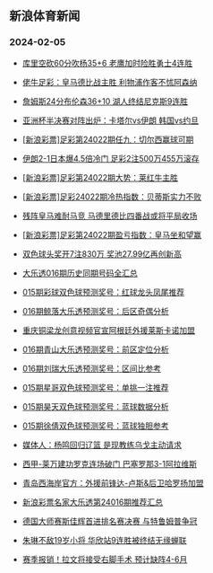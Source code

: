 ## 新浪体育新闻 
### 2024-02-05

+ [库里空砍60分吹杨35+6 老鹰加时险胜勇士4连胜](https://sports.sina.com.cn/basketball/nba/2024-02-04/doc-inafvwwp8712330.shtml)

+ [佬牛足彩：皇马德比战主胜 利物浦作客不怵阿森纳](https://sports.sina.com.cn/l/2024-02-04/doc-inafvsqq2054941.shtml)

+ [詹姆斯24分布伦森36+10 湖人终结尼克斯9连胜](https://sports.sina.com.cn/basketball/nba/2024-02-04/doc-inafvwwh4449445.shtml)

+ [亚洲杯半决赛对阵出炉：卡塔尔vs伊朗 韩国vs约旦](https://sports.sina.com.cn/china/asia/2024-02-04/doc-inafvnhn4663906.shtml)

+ [[新浪彩票]足彩第24022期任九：切尔西赢球可期](https://sports.sina.com.cn/l/2024-02-04/doc-inafuvkz9285571.shtml)

+ [伊朗2-1日本爆4.5倍冷门 足彩2注500万455万滚存](https://sports.sina.com.cn/l/2024-02-04/doc-inafvnhn4658715.shtml)

+ [[新浪彩票]足彩第24022期大势：莱红牛主胜](https://sports.sina.com.cn/l/2024-02-04/doc-inafuvky2508110.shtml)

+ [[新浪彩票]足彩24022期冷热指数：贝蒂斯实力不败](https://sports.sina.com.cn/l/2024-02-04/doc-inafuvky2509116.shtml)

+ [残阵皇马难耐马竞 马德里德比四番战或将平局收场](https://sports.sina.com.cn/l/2024-02-04/doc-inafvsqr8837677.shtml)

+ [[新浪彩票]足彩第24022期盈亏指数：皇马坐和望赢](https://sports.sina.com.cn/l/2024-02-04/doc-inafuvky2508877.shtml)

+ [双色球头奖开7注830万 奖池27.99亿再创新高](https://sports.sina.com.cn/l/2024-02-04/doc-inafwyiu3928187.shtml)

+ [大乐透016期历史同期号码全汇总](https://sports.sina.com.cn/l/2024-02-04/doc-inafwini8499628.shtml)

+ [015期彩球双色球预测奖号：红球龙头凤尾推荐](https://sports.sina.com.cn/l/2024-02-04/doc-inafwina4260599.shtml)

+ [016期鲸落大乐透预测奖号：后区奇偶分析](https://sports.sina.com.cn/l/2024-02-04/doc-inafwine8799219.shtml)

+ [重庆铜梁龙创意视频官宣阿根廷外援莱斯卡诺加盟](https://sports.sina.com.cn/china/b/2024-02-04/doc-inafwceh8893583.shtml)

+ [016期青山大乐透预测奖号：前区定位分析](https://sports.sina.com.cn/l/2024-02-04/doc-inafwini8514021.shtml)

+ [016期刘瑞大乐透预测奖号：区间比参考](https://sports.sina.com.cn/l/2024-02-04/doc-inafwinh1729398.shtml)

+ [015期星哥双色球预测奖号：单挑一注推荐](https://sports.sina.com.cn/l/2024-02-04/doc-inafwini8525771.shtml)

+ [015期昊天双色球预测奖号：蓝球数据分析](https://sports.sina.com.cn/l/2024-02-04/doc-inafwina4258871.shtml)

+ [015期徐倩双色球预测奖号：蓝球独胆参考](https://sports.sina.com.cn/l/2024-02-04/doc-inafwinh1749293.shtml)

+ [媒体人：杨鸣回归辽篮 是现教练乌戈主动请求](https://sports.sina.com.cn/basketball/cba/2024-02-04/doc-inafwtzy8593299.shtml)

+ [西甲-莱万建功罗克连场破门 巴塞罗那3-1阿拉维斯](https://sports.sina.com.cn/g/laliga/2024-02-04/doc-inafvnht8939173.shtml)

+ [青岛西海岸官方：外援前锋达-卢斯&后卫哈罗扬加盟](https://sports.sina.com.cn/china/j/2024-02-04/doc-inafwpuf8413634.shtml)

+ [新浪彩票名家大乐透第24016期推荐汇总](https://sports.sina.com.cn/l/2024-02-04/doc-inafwine8807844.shtml)

+ [德国大师赛斯佳辉首进排名赛决赛 与特鲁姆普争冠](https://sports.sina.com.cn/others/snooker/2024-02-04/doc-inafvsqk4541955.shtml)

+ [朱琳不敌19岁小将 华欣站9连胜被终结无缘蝉联](https://sports.sina.com.cn/tennis/china/2024-02-04/doc-inafwtzw4034733.shtml)

+ [赛季报销！拉文将接受右脚手术 预计缺阵4-6月](https://sports.sina.com.cn/basketball/nba/2024-02-04/doc-inafvsqr8817995.shtml)

